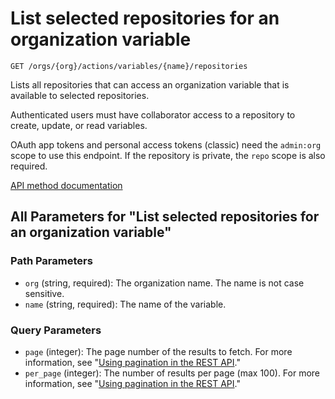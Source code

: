 # List selected repositories for an organization variable

`GET /orgs/{org}/actions/variables/{name}/repositories`

Lists all repositories that can access an organization variable
that is available to selected repositories.

Authenticated users must have collaborator access to a repository to create, update, or read variables.

OAuth app tokens and personal access tokens (classic) need the `admin:org` scope to use this endpoint. If the repository is private, the `repo` scope is also required.

[API method documentation](https://docs.github.com/rest/actions/variables#list-selected-repositories-for-an-organization-variable)

## All Parameters for "List selected repositories for an organization variable"

### Path Parameters

- `org` (string, required): The organization name. The name is not case sensitive.
- `name` (string, required): The name of the variable.
### Query Parameters

- `page` (integer): The page number of the results to fetch. For more information, see "[Using pagination in the REST API](https://docs.github.com/rest/using-the-rest-api/using-pagination-in-the-rest-api)."
- `per_page` (integer): The number of results per page (max 100). For more information, see "[Using pagination in the REST API](https://docs.github.com/rest/using-the-rest-api/using-pagination-in-the-rest-api)."